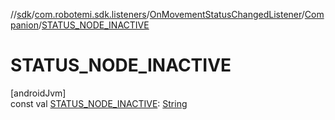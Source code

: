 //[sdk](../../../../index.md)/[com.robotemi.sdk.listeners](../../index.md)/[OnMovementStatusChangedListener](../index.md)/[Companion](index.md)/[STATUS_NODE_INACTIVE](-s-t-a-t-u-s_-n-o-d-e_-i-n-a-c-t-i-v-e.md)

# STATUS_NODE_INACTIVE

[androidJvm]\
const val [STATUS_NODE_INACTIVE](-s-t-a-t-u-s_-n-o-d-e_-i-n-a-c-t-i-v-e.md): [String](https://kotlinlang.org/api/latest/jvm/stdlib/kotlin/-string/index.html)
